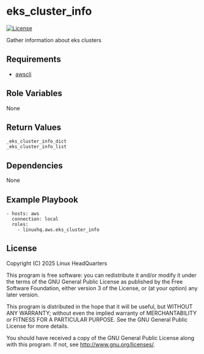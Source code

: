 # eks\_cluster\_info

[![License](https://img.shields.io/badge/license-GPLv3-lightgreen)](https://www.gnu.org/licenses/gpl-3.0.en.html#license-text)

Gather information about eks clusters

## Requirements

* [awscli](https://pypi.org/project/awscli)

## Role Variables

None

## Return Values

    _eks_cluster_info_dict
    _eks_cluster_info_list

## Dependencies

None

## Example Playbook

    - hosts: aws
      connection: local
      roles:
        - linuxhq.aws.eks_cluster_info

## License

Copyright (C) 2025 Linux HeadQuarters

This program is free software: you can redistribute it and/or modify
it under the terms of the GNU General Public License as published by
the Free Software Foundation, either version 3 of the License, or
(at your option) any later version.

This program is distributed in the hope that it will be useful,
but WITHOUT ANY WARRANTY; without even the implied warranty of
MERCHANTABILITY or FITNESS FOR A PARTICULAR PURPOSE. See the
GNU General Public License for more details.

You should have received a copy of the GNU General Public License
along with this program. If not, see <http://www.gnu.org/licenses/>.
